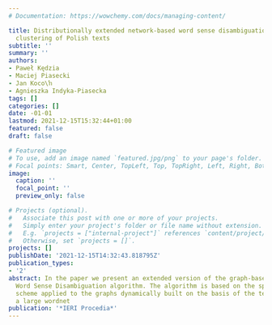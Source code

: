 ```yaml
---
# Documentation: https://wowchemy.com/docs/managing-content/

title: Distributionally extended network-based word sense disambiguation in semantic
  clustering of Polish texts
subtitle: ''
summary: ''
authors:
- Paweł Kędzia
- Maciej Piasecki
- Jan Koco\ŉ
- Agnieszka Indyka-Piasecka
tags: []
categories: []
date: -01-01
lastmod: 2021-12-15T15:32:44+01:00
featured: false
draft: false

# Featured image
# To use, add an image named `featured.jpg/png` to your page's folder.
# Focal points: Smart, Center, TopLeft, Top, TopRight, Left, Right, BottomLeft, Bottom, BottomRight.
image:
  caption: ''
  focal_point: ''
  preview_only: false

# Projects (optional).
#   Associate this post with one or more of your projects.
#   Simply enter your project's folder or file name without extension.
#   E.g. `projects = ["internal-project"]` references `content/project/deep-learning/index.md`.
#   Otherwise, set `projects = []`.
projects: []
publishDate: '2021-12-15T14:32:43.818795Z'
publication_types:
- '2'
abstract: In the paper we present an extended version of the graph-based unsupervised
  Word Sense Disambiguation algorithm. The algorithm is based on the spreading activation
  scheme applied to the graphs dynamically built on the basis of the text words and
  a large wordnet
publication: '*IERI Procedia*'
---
```

